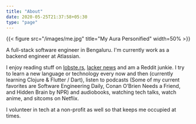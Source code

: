 ```yaml
---
title: "About"
date: 2020-05-25T21:37:58+05:30
type: "page"
---
```


{{< figure src="/images/me.jpg" title="My Aura Personified"  width=50% >}}


A full-stack software engineer in Bengaluru. I'm currently work as a backend engineer at Atlassian. 

I enjoy reading stuff on [lobste.rs](https://lobste.rs), [lacker news](https://news.ycombinator.com) and am a Reddit junkie. I try to learn a new language or technology every now and then (currently learning Clojure & Flutter / Dart), listen to podcasts (Some of my current favorites are Software Engineering Daily, Conan O’Brien Needs a Friend, and Hidden Brain by NPR) and audiobooks, watching tech talks, watch anime, and sitcoms on Netflix. 

I volunteer in tech at a non-profit as well so that keeps me occupied at times. 
